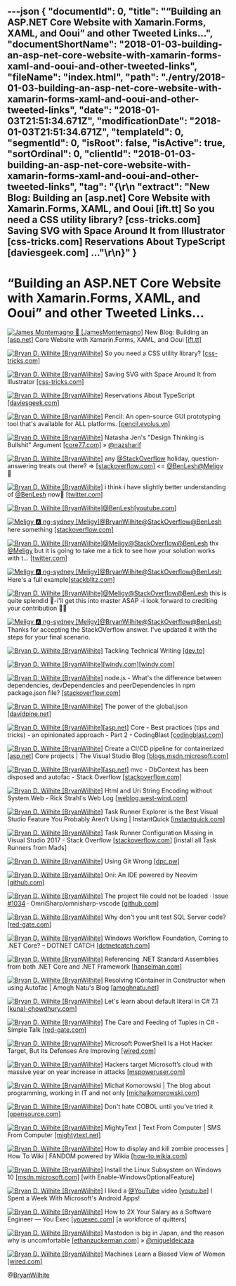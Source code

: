 ---json
{
  "documentId": 0,
  "title": "“Building an ASP.NET Core Website with Xamarin.Forms, XAML, and Ooui” and other Tweeted Links…",
  "documentShortName": "2018-01-03-building-an-asp-net-core-website-with-xamarin-forms-xaml-and-ooui-and-other-tweeted-links",
  "fileName": "index.html",
  "path": "./entry/2018-01-03-building-an-asp-net-core-website-with-xamarin-forms-xaml-and-ooui-and-other-tweeted-links",
  "date": "2018-01-03T21:51:34.671Z",
  "modificationDate": "2018-01-03T21:51:34.671Z",
  "templateId": 0,
  "segmentId": 0,
  "isRoot": false,
  "isActive": true,
  "sortOrdinal": 0,
  "clientId": "2018-01-03-building-an-asp-net-core-website-with-xamarin-forms-xaml-and-ooui-and-other-tweeted-links",
  "tag": "{\r\n  \"extract\": \"New Blog: Building an [asp.net] Core Website with Xamarin.Forms, XAML, and Ooui [ift.tt] So you need a CSS utility library? [css-tricks.com] Saving SVG with Space Around It from Illustrator [css-tricks.com] Reservations About TypeScript [daviesgeek.com] ...\"\r\n}"
}
---

# “Building an ASP.NET Core Website with Xamarin.Forms, XAML, and Ooui” and other Tweeted Links…

[<img alt="James Montemagno 🙈 [JamesMontemagno]" src="https://songhay.blob.core.windows.net/shared-social-twitter/JamesMontemagno.jpg">](https://t.co/5USXLfbaf4 "James Montemagno 🙈 [JamesMontemagno]") New Blog: Building an [[asp.net]](http://ASP.NET) Core Website with Xamarin.Forms, XAML, and Ooui [[ift.tt]](http://ift.tt/2EHhT0f)

[<img alt="Bryan D. Wilhite [BryanWilhite]" src="https://songhay.blob.core.windows.net/shared-social-twitter/BryanWilhite.jpeg">](http://t.co/UNdqV0Z1zz "Bryan D. Wilhite [BryanWilhite]") So you need a CSS utility library? [[css-tricks.com]](https://css-tricks.com/need-css-utility-library/)

[<img alt="Bryan D. Wilhite [BryanWilhite]" src="https://songhay.blob.core.windows.net/shared-social-twitter/BryanWilhite.jpeg">](http://t.co/UNdqV0Z1zz "Bryan D. Wilhite [BryanWilhite]") Saving SVG with Space Around It from Illustrator [[css-tricks.com]](https://css-tricks.com/saving-svg-space-around-illustrator/)

[<img alt="Bryan D. Wilhite [BryanWilhite]" src="https://songhay.blob.core.windows.net/shared-social-twitter/BryanWilhite.jpeg">](http://t.co/UNdqV0Z1zz "Bryan D. Wilhite [BryanWilhite]") Reservations About TypeScript [[daviesgeek.com]](https://daviesgeek.com/2017/08/reservations-about-typescript/)

[<img alt="Bryan D. Wilhite [BryanWilhite]" src="https://songhay.blob.core.windows.net/shared-social-twitter/BryanWilhite.jpeg">](http://t.co/UNdqV0Z1zz "Bryan D. Wilhite [BryanWilhite]") Pencil: An open-source GUI prototyping tool that's available for ALL platforms. [[pencil.evolus.vn]](https://pencil.evolus.vn/)

[<img alt="Bryan D. Wilhite [BryanWilhite]" src="https://songhay.blob.core.windows.net/shared-social-twitter/BryanWilhite.jpeg">](http://t.co/UNdqV0Z1zz "Bryan D. Wilhite [BryanWilhite]") Natasha Jen's "Design Thinking is Bullshit" Argument [[core77.com]](http://www.core77.com/posts/68499/Natasha-Jens-Design-Thinking-is-Bullshit-Argument) » [@nazsharif](http://twitter.com/nazsharif)

[<img alt="Bryan D. Wilhite [BryanWilhite]" src="https://songhay.blob.core.windows.net/shared-social-twitter/BryanWilhite.jpeg">](http://t.co/UNdqV0Z1zz "Bryan D. Wilhite [BryanWilhite]") any [@StackOverflow](http://twitter.com/StackOverflow) holiday, question-answering treats out there? =&gt; [[stackoverflow.com]](https://stackoverflow.com/questions/47917540/rxjs-and-angular-io-an-observablearrayt-where-t-contains-an-observable-arra) &lt;= [@BenLesh](http://twitter.com/BenLesh)[@Meligy](http://twitter.com/Meligy) 🤠

[<img alt="Bryan D. Wilhite [BryanWilhite]" src="https://songhay.blob.core.windows.net/shared-social-twitter/BryanWilhite.jpeg">](http://t.co/UNdqV0Z1zz "Bryan D. Wilhite [BryanWilhite]") i think i have slightly better understanding of [@BenLesh](http://twitter.com/BenLesh) now🤠 [[twitter.com]](https://twitter.com/BryanWilhite/status/943752136378130433/photo/1)

[<img alt="Bryan D. Wilhite [BryanWilhite]" src="https://songhay.blob.core.windows.net/shared-social-twitter/BryanWilhite.jpeg">](http://t.co/UNdqV0Z1zz "Bryan D. Wilhite [BryanWilhite]")[@BenLesh](http://twitter.com/BenLesh)[[youtube.com]](https://www.youtube.com/watch?v=Yt7fS4YeQ3U)

[<img alt="Meligy 🅰️ ng-sydney [Meligy]" src="https://songhay.blob.core.windows.net/shared-social-twitter/Meligy.jpeg">](https://t.co/l318930X1B "Meligy 🅰️ ng-sydney [Meligy]")[@BryanWilhite](http://twitter.com/BryanWilhite)[@StackOverflow](http://twitter.com/StackOverflow)[@BenLesh](http://twitter.com/BenLesh) here something [[stackoverflow.com]](https://stackoverflow.com/a/47960129/146656)

[<img alt="Bryan D. Wilhite [BryanWilhite]" src="https://songhay.blob.core.windows.net/shared-social-twitter/BryanWilhite.jpeg">](http://t.co/UNdqV0Z1zz "Bryan D. Wilhite [BryanWilhite]")[@Meligy](http://twitter.com/Meligy)[@StackOverflow](http://twitter.com/StackOverflow)[@BenLesh](http://twitter.com/BenLesh) thx [@Meligy](http://twitter.com/Meligy) but it is going to take me a tick to see how your solution works with t… [[twitter.com]](https://twitter.com/i/web/status/945068106417815552)

[<img alt="Meligy 🅰️ ng-sydney [Meligy]" src="https://songhay.blob.core.windows.net/shared-social-twitter/Meligy.jpeg">](https://t.co/l318930X1B "Meligy 🅰️ ng-sydney [Meligy]")[@BryanWilhite](http://twitter.com/BryanWilhite)[@StackOverflow](http://twitter.com/StackOverflow)[@BenLesh](http://twitter.com/BenLesh) Here's a full example[[stackblitz.com]](https://stackblitz.com/edit/angular-19z4f1?embed=1&file=app/app.module.ts&hideExplorer=1&hideNavigation=1)

[<img alt="Bryan D. Wilhite [BryanWilhite]" src="https://songhay.blob.core.windows.net/shared-social-twitter/BryanWilhite.jpeg">](http://t.co/UNdqV0Z1zz "Bryan D. Wilhite [BryanWilhite]")[@Meligy](http://twitter.com/Meligy)[@StackOverflow](http://twitter.com/StackOverflow)[@BenLesh](http://twitter.com/BenLesh) this is quite splendid 🧐-i'll get this into master ASAP -i look forward to crediting your contribution 🎁😇

[<img alt="Meligy 🅰️ ng-sydney [Meligy]" src="https://songhay.blob.core.windows.net/shared-social-twitter/Meligy.jpeg">](https://t.co/l318930X1B "Meligy 🅰️ ng-sydney [Meligy]")[@BryanWilhite](http://twitter.com/BryanWilhite)[@StackOverflow](http://twitter.com/StackOverflow)[@BenLesh](http://twitter.com/BenLesh) Thanks for accepting the StackOVerflow answer. I've updated it with the steps for your final scenario.

[<img alt="Bryan D. Wilhite [BryanWilhite]" src="https://songhay.blob.core.windows.net/shared-social-twitter/BryanWilhite.jpeg">](http://t.co/UNdqV0Z1zz "Bryan D. Wilhite [BryanWilhite]") Tackling Technical Writing [[dev.to]](https://dev.to/alainakafkes/tackling-technical-writing)

[<img alt="Bryan D. Wilhite [BryanWilhite]" src="https://songhay.blob.core.windows.net/shared-social-twitter/BryanWilhite.jpeg">](http://t.co/UNdqV0Z1zz "Bryan D. Wilhite [BryanWilhite]")[[windy.com]](http://Windy.com)[[windy.com]](https://www.windy.com/)

[<img alt="Bryan D. Wilhite [BryanWilhite]" src="https://songhay.blob.core.windows.net/shared-social-twitter/BryanWilhite.jpeg">](http://t.co/UNdqV0Z1zz "Bryan D. Wilhite [BryanWilhite]") node.js - What's the difference between dependencies, devDependencies and peerDependencies in npm package.json file? [[stackoverflow.com]](https://stackoverflow.com/questions/18875674/whats-the-difference-between-dependencies-devdependencies-and-peerdependencies)

[<img alt="Bryan D. Wilhite [BryanWilhite]" src="https://songhay.blob.core.windows.net/shared-social-twitter/BryanWilhite.jpeg">](http://t.co/UNdqV0Z1zz "Bryan D. Wilhite [BryanWilhite]") The power of the global.json [[davidpine.net]](http://davidpine.net/blog/the-global-json/)

[<img alt="Bryan D. Wilhite [BryanWilhite]" src="https://songhay.blob.core.windows.net/shared-social-twitter/BryanWilhite.jpeg">](http://t.co/UNdqV0Z1zz "Bryan D. Wilhite [BryanWilhite]")[[asp.net]](http://ASP.NET) Core - Best practices (tips and tricks) - an opinionated approach - Part 2 - CodingBlast [[codingblast.com]](https://codingblast.com/asp-net-core-best-practices-2/)

[<img alt="Bryan D. Wilhite [BryanWilhite]" src="https://songhay.blob.core.windows.net/shared-social-twitter/BryanWilhite.jpeg">](http://t.co/UNdqV0Z1zz "Bryan D. Wilhite [BryanWilhite]") Create a CI/CD pipeline for containerized [[asp.net]](http://ASP.NET) Core projects | The Visual Studio Blog [[blogs.msdn.microsoft.com]](https://blogs.msdn.microsoft.com/visualstudio/2017/08/22/create-a-cicd-pipeline-for-containerized-asp-net-core-projects/)

[<img alt="Bryan D. Wilhite [BryanWilhite]" src="https://songhay.blob.core.windows.net/shared-social-twitter/BryanWilhite.jpeg">](http://t.co/UNdqV0Z1zz "Bryan D. Wilhite [BryanWilhite]")[[asp.net]](http://asp.net) mvc - DbContext has been disposed and autofac - Stack Overflow [[stackoverflow.com]](https://stackoverflow.com/questions/14919543/dbcontext-has-been-disposed-and-autofac)

[<img alt="Bryan D. Wilhite [BryanWilhite]" src="https://songhay.blob.core.windows.net/shared-social-twitter/BryanWilhite.jpeg">](http://t.co/UNdqV0Z1zz "Bryan D. Wilhite [BryanWilhite]") Html and Uri String Encoding without System.Web - Rick Strahl's Web Log [[weblog.west-wind.com]](https://weblog.west-wind.com/posts/2009/Feb/05/Html-and-Uri-String-Encoding-without-SystemWeb)

[<img alt="Bryan D. Wilhite [BryanWilhite]" src="https://songhay.blob.core.windows.net/shared-social-twitter/BryanWilhite.jpeg">](http://t.co/UNdqV0Z1zz "Bryan D. Wilhite [BryanWilhite]") Task Runner Explorer is the Best Visual Studio Feature You Probably Aren’t Using | InstantQuick [[instantquick.com]](http://www.instantquick.com/index.php/task-runner-explorer-is-the-best-visual-studio-feature-you-probably-arent-using?c=elumenotion-blog-archive/random-whatnot)

[<img alt="Bryan D. Wilhite [BryanWilhite]" src="https://songhay.blob.core.windows.net/shared-social-twitter/BryanWilhite.jpeg">](http://t.co/UNdqV0Z1zz "Bryan D. Wilhite [BryanWilhite]") Task Runner Configuration Missing in Visual Studio 2017 - Stack Overflow [[stackoverflow.com]](https://stackoverflow.com/questions/42674832/task-runner-configuration-missing-in-visual-studio-2017) [install all Task Runners from Mads]

[<img alt="Bryan D. Wilhite [BryanWilhite]" src="https://songhay.blob.core.windows.net/shared-social-twitter/BryanWilhite.jpeg">](http://t.co/UNdqV0Z1zz "Bryan D. Wilhite [BryanWilhite]") Using Git Wrong [[dpc.pw]](https://dpc.pw/blog/2017/08/youre-using-git-wrong/)

[<img alt="Bryan D. Wilhite [BryanWilhite]" src="https://songhay.blob.core.windows.net/shared-social-twitter/BryanWilhite.jpeg">](http://t.co/UNdqV0Z1zz "Bryan D. Wilhite [BryanWilhite]") Oni: An IDE powered by Neovim [[github.com]](https://github.com/extr0py/oni)

[<img alt="Bryan D. Wilhite [BryanWilhite]" src="https://songhay.blob.core.windows.net/shared-social-twitter/BryanWilhite.jpeg">](http://t.co/UNdqV0Z1zz "Bryan D. Wilhite [BryanWilhite]") The project file could not be loaded · Issue [#1034](http://twitter.com/search?q=%231034) · OmniSharp/omnisharp-vscode [[github.com]](https://github.com/OmniSharp/omnisharp-vscode/issues/1034)

[<img alt="Bryan D. Wilhite [BryanWilhite]" src="https://songhay.blob.core.windows.net/shared-social-twitter/BryanWilhite.jpeg">](http://t.co/UNdqV0Z1zz "Bryan D. Wilhite [BryanWilhite]") Why don't you unit test SQL Server code? [[red-gate.com]](http://www.red-gate.com/blog/building/dont-unit-test-sql-server-code)

[<img alt="Bryan D. Wilhite [BryanWilhite]" src="https://songhay.blob.core.windows.net/shared-social-twitter/BryanWilhite.jpeg">](http://t.co/UNdqV0Z1zz "Bryan D. Wilhite [BryanWilhite]") Windows Workflow Foundation, Coming to .NET Core? – DOTNET CATCH [[dotnetcatch.com]](http://www.dotnetcatch.com/2017/01/27/windows-workflow-foundation-coming-to-net-core/)

[<img alt="Bryan D. Wilhite [BryanWilhite]" src="https://songhay.blob.core.windows.net/shared-social-twitter/BryanWilhite.jpeg">](http://t.co/UNdqV0Z1zz "Bryan D. Wilhite [BryanWilhite]") Referencing .NET Standard Assemblies from both .NET Core and .NET Framework [[hanselman.com]](https://www.hanselman.com/blog/ReferencingNETStandardAssembliesFromBothNETCoreAndNETFramework.aspx)

[<img alt="Bryan D. Wilhite [BryanWilhite]" src="https://songhay.blob.core.windows.net/shared-social-twitter/BryanWilhite.jpeg">](http://t.co/UNdqV0Z1zz "Bryan D. Wilhite [BryanWilhite]") Resolving IContainer in Constructor when using Autofac | Amogh Natu's Blog [[amoghnatu.net]](https://amoghnatu.net/2017/06/03/resolving-icontainer-in-constructor-when-using-autofac/)

[<img alt="Bryan D. Wilhite [BryanWilhite]" src="https://songhay.blob.core.windows.net/shared-social-twitter/BryanWilhite.jpeg">](http://t.co/UNdqV0Z1zz "Bryan D. Wilhite [BryanWilhite]") Let's learn about default literal in C# 7.1 [[kunal-chowdhury.com]](http://www.kunal-chowdhury.com/2017/08/default-literal-in-csharp-7.1.html#43iqI2PpESzXYZDt.97)

[<img alt="Bryan D. Wilhite [BryanWilhite]" src="https://songhay.blob.core.windows.net/shared-social-twitter/BryanWilhite.jpeg">](http://t.co/UNdqV0Z1zz "Bryan D. Wilhite [BryanWilhite]") The Care and Feeding of Tuples in C# - Simple Talk [[red-gate.com]](https://www.red-gate.com/simple-talk/dotnet/c-programming/care-feeding-tuples-c/)

[<img alt="Bryan D. Wilhite [BryanWilhite]" src="https://songhay.blob.core.windows.net/shared-social-twitter/BryanWilhite.jpeg">](http://t.co/UNdqV0Z1zz "Bryan D. Wilhite [BryanWilhite]") Microsoft PowerShell Is a Hot Hacker Target, But Its Defenses Are Improving [[wired.com]](https://www.wired.com/story/microsoft-powershell-security/)

[<img alt="Bryan D. Wilhite [BryanWilhite]" src="https://songhay.blob.core.windows.net/shared-social-twitter/BryanWilhite.jpeg">](http://t.co/UNdqV0Z1zz "Bryan D. Wilhite [BryanWilhite]") Hackers target Microsoft’s cloud with massive year on year increase in attacks [[mspoweruser.com]](https://mspoweruser.com/hackers-target-microsofts-cloud-with-massive-year-on-year-increase-in-attacks/)

[<img alt="Bryan D. Wilhite [BryanWilhite]" src="https://songhay.blob.core.windows.net/shared-social-twitter/BryanWilhite.jpeg">](http://t.co/UNdqV0Z1zz "Bryan D. Wilhite [BryanWilhite]") Michał Komorowski | The blog about programming, working in IT and not only [[michalkomorowski.com]](http://www.michalkomorowski.com/2017/08/jsonnet-also-tricked-me.html)

[<img alt="Bryan D. Wilhite [BryanWilhite]" src="https://songhay.blob.core.windows.net/shared-social-twitter/BryanWilhite.jpeg">](http://t.co/UNdqV0Z1zz "Bryan D. Wilhite [BryanWilhite]") Don't hate COBOL until you've tried it [[opensource.com]](https://opensource.com/article/17/8/what-about-cobol)

[<img alt="Bryan D. Wilhite [BryanWilhite]" src="https://songhay.blob.core.windows.net/shared-social-twitter/BryanWilhite.jpeg">](http://t.co/UNdqV0Z1zz "Bryan D. Wilhite [BryanWilhite]") MightyText | Text From Computer | SMS From Computer [[mightytext.net]](https://mightytext.net/)

[<img alt="Bryan D. Wilhite [BryanWilhite]" src="https://songhay.blob.core.windows.net/shared-social-twitter/BryanWilhite.jpeg">](http://t.co/UNdqV0Z1zz "Bryan D. Wilhite [BryanWilhite]") How to display and kill zombie processes | How To Wiki | FANDOM powered by Wikia [[how-to.wikia.com]](http://how-to.wikia.com/wiki/How_to_display_and_kill_zombie_processes)

[<img alt="Bryan D. Wilhite [BryanWilhite]" src="https://songhay.blob.core.windows.net/shared-social-twitter/BryanWilhite.jpeg">](http://t.co/UNdqV0Z1zz "Bryan D. Wilhite [BryanWilhite]") Install the Linux Subsystem on Windows 10 [[msdn.microsoft.com]](https://msdn.microsoft.com/en-us/commandline/wsl/install_guide) [with Enable-WindowsOptionalFeature]

[<img alt="Bryan D. Wilhite [BryanWilhite]" src="https://songhay.blob.core.windows.net/shared-social-twitter/BryanWilhite.jpeg">](http://t.co/UNdqV0Z1zz "Bryan D. Wilhite [BryanWilhite]") I liked a [@YouTube](http://twitter.com/YouTube) video [[youtu.be]](http://youtu.be/-gfl_PH2gYg?a) I Spent a Week With Microsoft's Android Apps!

[<img alt="Bryan D. Wilhite [BryanWilhite]" src="https://songhay.blob.core.windows.net/shared-social-twitter/BryanWilhite.jpeg">](http://t.co/UNdqV0Z1zz "Bryan D. Wilhite [BryanWilhite]") How to 2X Your Salary as a Software Engineer — You Exec [[youexec.com]](http://youexec.com/articles/how-to-2x-your-salary-as-a-software-engineer) [a workforce of quitters]

[<img alt="Bryan D. Wilhite [BryanWilhite]" src="https://songhay.blob.core.windows.net/shared-social-twitter/BryanWilhite.jpeg">](http://t.co/UNdqV0Z1zz "Bryan D. Wilhite [BryanWilhite]") Mastodon is big in Japan, and the reason why is uncomfortable [[ethanzuckerman.com]](http://www.ethanzuckerman.com/blog/2017/08/18/mastodon-is-big-in-japan-the-reason-why-is-uncomfortable/) » [@migueldeicaza](http://twitter.com/migueldeicaza)

[<img alt="Bryan D. Wilhite [BryanWilhite]" src="https://songhay.blob.core.windows.net/shared-social-twitter/BryanWilhite.jpeg">](http://t.co/UNdqV0Z1zz "Bryan D. Wilhite [BryanWilhite]") Machines Learn a Biased View of Women [[wired.com]](https://www.wired.com/story/machines-taught-by-photos-learn-a-sexist-view-of-women/)

@[BryanWilhite](https://twitter.com/BryanWilhite)
